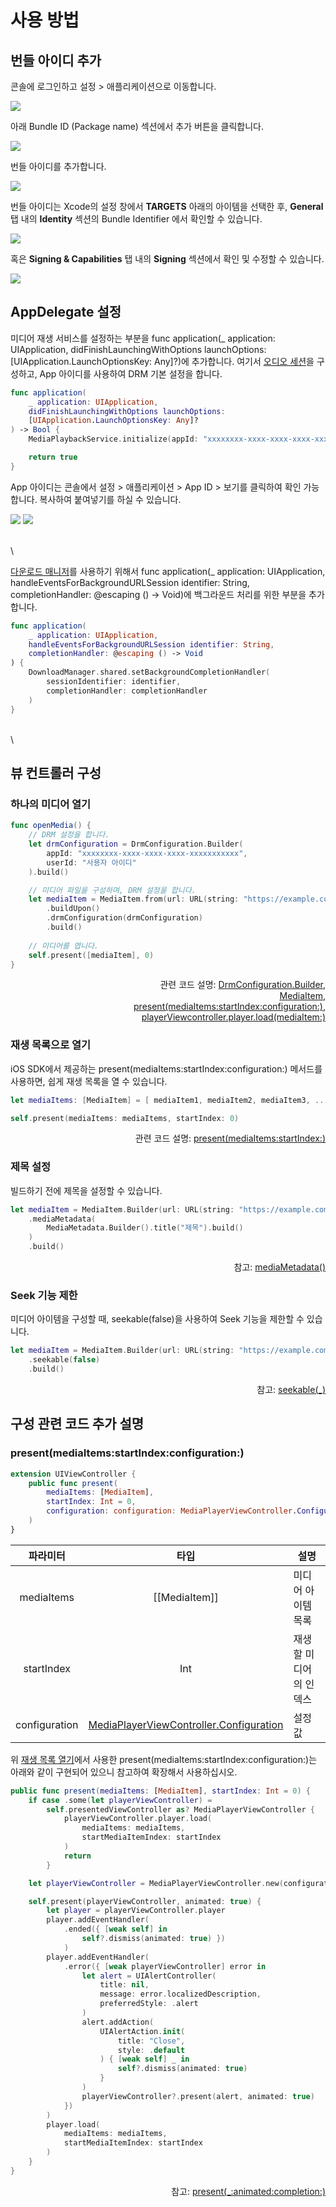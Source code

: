 # 사용 방법

## 번들 아이디 추가

콘솔에 로그인하고 설정 > 애플리케이션으로 이동합니다.

![](./img/console-menu-settings-application.png)

아래 Bundle ID (Package name) 섹션에서 추가 버튼을 클릭합니다.

![](./img/console-add-app-button.png)

번들 아이디를 추가합니다.

![](./img/console-add-app.png)

번들 아이디는 Xcode의 설정 창에서 **TARGETS** 아래의 아이템을 선택한 후, **General** 탭 내의 **Identity** 섹션의 Bundle Identifier 에서 확인할 수 있습니다. 

![](./img/bundle-id-from-general.png)

혹은 **Signing & Capabilities** 탭 내의 **Signing** 섹션에서 확인 및 수정할 수 있습니다.

![](./img/bundle-id-from-signing.png)

## AppDelegate 설정

미디어 재생 서비스를 설정하는 부분을 func application(_ application: UIApplication, didFinishLaunchingWithOptions launchOptions:  [UIApplication.LaunchOptionsKey: Any]?)에 추가합니다. 여기서 [오디오 세션](https://developer.apple.com/documentation/avfaudio/avaudiosession)을 구성하고, App 아이디를 사용하여 DRM 기본 설정을 합니다.

```swift
func application(
    _ application: UIApplication,
    didFinishLaunchingWithOptions launchOptions:
    [UIApplication.LaunchOptionsKey: Any]?
) -> Bool {
    MediaPlaybackService.initialize(appId: "xxxxxxxx-xxxx-xxxx-xxxx-xxxxxxxxxxx") // App 아이디

    return true
}
```

App 아이디는 콘솔에서 설정 > 애플리케이션 > App ID > 보기를 클릭하여 확인 가능합니다. 복사하여 붙여넣기를 하실 수 있습니다.

![](./img/console-app-id-btn.png)
![](./img/console-app-id.png)


\
\

[다운로드 매니저](../class/download-manager/home.md)를 사용하기 위해서 func application(_ application: UIApplication, handleEventsForBackgroundURLSession identifier: String, completionHandler: @escaping () -> Void)에 백그라운드 처리를 위한 부분을 추가합니다.

```swift
func application(
    _ application: UIApplication,
    handleEventsForBackgroundURLSession identifier: String,
    completionHandler: @escaping () -> Void
) {
    DownloadManager.shared.setBackgroundCompletionHandler(
        sessionIdentifier: identifier,
        completionHandler: completionHandler
    )
}
```

\
\

## 뷰 컨트롤러 구성

### 하나의 미디어 열기

```swift
func openMedia() {
    // DRM 설정을 합니다.
    let drmConfiguration = DrmConfiguration.Builder(
        appId: "xxxxxxxx-xxxx-xxxx-xxxx-xxxxxxxxxxx",
        userId: "사용자 아이디"
    ).build()

    // 미디어 파일을 구성하며, DRM 설정을 합니다.
    let mediaItem = MediaItem.from(url: URL(string: "https://example.com/media.mp4")!)
        .buildUpon()
        .drmConfiguration(drmConfiguration)
        .build()
	
    // 미디어를 엽니다. 
    self.present([mediaItem], 0)
}
```

<div align="right">
관련 코드 설명: <a href="../class/drm-configuration-builder/home.md">DrmConfiguration.Builder</a>,<br>
<a href="../struct/media-item/home.md">MediaItem</a>,<br>
<a href="#presentmediaitemsstartindexconfiguration">present(mediaItems:startIndex:configuration:)</a>,<br>
<a href="../class/media-player/details.md#loadmediaitem">playerViewcontroller.player.load(mediaItem:)</a>
</div>

### 재생 목록으로 열기
iOS SDK에서 제공하는 present(mediaItems:startIndex:configuration:) 메서드를 사용하면, 쉽게 재생 목록을 열 수 있습니다.

```swift
let mediaItems: [MediaItem] = [ mediaItem1, mediaItem2, mediaItem3, ...]

self.present(mediaItems: mediaItems, startIndex: 0)
```

<div align="right">
관련 코드 설명: <a href="#presentmediaitemsstartindex">present(mediaItems:startIndex:)</a>
</div>

### 제목 설정
빌드하기 전에 제목을 설정할 수 있습니다.

```swift
let mediaItem = MediaItem.Builder(url: URL(string: "https://example.com/media.mp4")!)
    .mediaMetadata(
        MediaMetadata.Builder().title("제목").build()
    )
    .build()
```

<div align="right">
참고: <a href="../class/media-item-builder/details.md#mediametadata_">mediaMetadata()</a>
</div>

### Seek 기능 제한
미디어 아이템을 구성할 때, seekable(false)을 사용하여 Seek 기능을 제한할 수 있습니다.

```swift
let mediaItem = MediaItem.Builder(url: URL(string: "https://example.com/media.mp4")!)
    .seekable(false)
    .build()
```

<div align="right">
참고: <a href="../class/media-item-builder/details.md#seekable_">seekable(_)</a>
</div>

## 구성 관련 코드 추가 설명

### present(mediaItems:startIndex:configuration:)
```swift
extension UIViewController {
    public func present(
        mediaItems: [MediaItem],
        startIndex: Int = 0,
        configuration: configuration: MediaPlayerViewController.Configuration = .defaultConfiguration()
    )
}
```
|파라미터|타입|설명|
|:--:|:--:|--|
|mediaItems|\[[MediaItem]\]|미디어 아이템 목록|
|startIndex|Int|재생할 미디어의 인덱스|
|configuration|[MediaPlayerViewController.Configuration](../struct/media-player-view-controller-configuration/home.md)|설정 값|

위 [재생 목록 열기](#재생-목록으로-열기)에서 사용한 present(mediaItems:startIndex:configuration:)는 아래와 같이 구현되어 있으니 참고하여 확장해서 사용하십시오.

```swift
public func present(mediaItems: [MediaItem], startIndex: Int = 0) {
    if case .some(let playerViewController) = 
        self.presentedViewController as? MediaPlayerViewController {
            playerViewController.player.load(
                mediaItems: mediaItems,
                startMediaItemIndex: startIndex
            )
            return
        }

    let playerViewController = MediaPlayerViewController.new(configuration: configuration))

    self.present(playerViewController, animated: true) {
        let player = playerViewController.player
        player.addEventHandler(
            .ended({ [weak self] in
                self?.dismiss(animated: true) })
            )
        player.addEventHandler(
            .error({ [weak playerViewController] error in
                let alert = UIAlertController(
                    title: nil,
                    message: error.localizedDescription,
                    preferredStyle: .alert
                )
                alert.addAction(
                    UIAlertAction.init(
                        title: "Close",
                        style: .default
                    ) { [weak self] _ in
                        self?.dismiss(animated: true)
                    }
                )
                playerViewController?.present(alert, animated: true)
            })
        )
        player.load(
            mediaItems: mediaItems,
            startMediaItemIndex: startIndex
        )
    }
}
```
<div align="right">
참고: <a href="https://developer.apple.com/documentation/uikit/uiviewcontroller/1621380-present">present(_:animated:completion:)</a>
</div>
